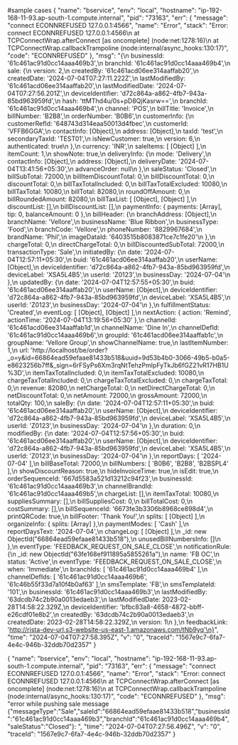 #sample cases
{
  "name": "bservice",
  "env": "local",
  "hostname": "ip-192-168-11-93.ap-south-1.compute.internal",
  "pid": "73163",
  "err": {
    "message": "connect ECONNREFUSED 127.0.0.1:4566",
    "name": "Error",
    "stack": "Error: connect ECONNREFUSED 127.0.0.1:4566\n    at TCPConnectWrap.afterConnect [as oncomplete] (node:net:1278:16)\n    at TCPConnectWrap.callbackTrampoline (node:internal/async_hooks:130:17)",
    "code": "ECONNREFUSED"
  },
  "msg": "{\n  businessId: '61c461ac91d0cc14aaa469b3',\n  branchId: '61c461ac91d0cc14aaa469b4',\n  sale: {\n    version: 2,\n    createdBy: '61c461acd06ee314aaffab20',\n    createdDate: '2024-07-04T07:27:11.222Z',\n    lastModifiedBy: '61c461acd06ee314aaffab20',\n    lastModifiedDate: '2024-07-04T07:27:56.201Z',\n    deviceIdentifier: 'd72c864a-a862-4fb7-943a-85bd963959fd',\n    hash: 'ttMThd4u/0s+pD8QjKasrw==',\n    branchId: '61c461ac91d0cc14aaa469b4',\n    channel: 'POS',\n    billTitle: 'Invoice',\n    billNumber: 'B2B8',\n    orderNumber: 'B0B6',\n    customerInfo: {\n      customerRefId: '648743d314eaa50013d4fbec',\n      customerId: 'VFFB6GGA',\n      contactInfo: [Object],\n      address: [Object],\n      taxId: 'test',\n      secondaryTaxId: 'TEST01',\n      isNewCustomer: true,\n      version: 6,\n      authenticated: true\n    },\n    currency: 'INR',\n    saleItems: [ [Object] ],\n    itemCount: 1,\n    showNote: true,\n    deliveryInfo: {\n      mode: 'Delivery',\n      contactInfo: [Object],\n      address: [Object],\n      deliveryDate: '2024-07-04T13:41:56+05:30',\n      advanceOrder: null\n    },\n    saleStatus: 'Closed',\n    billSubTotal: 72000,\n    billItemDiscountTotal: 0,\n    billDiscountTotal: 0,\n    discountTotal: 0,\n    billTaxTotalIncluded: 0,\n    billTaxTotalExcluded: 10080,\n    billTaxTotal: 10080,\n    billTotal: 82080,\n    roundOffAmount: 0,\n    billRoundedAmount: 82080,\n    billTaxList: [ [Object], [Object] ],\n    discountList: [],\n    billDiscountList: [],\n    paymentInfo: { payments: [Array], tip: 0, balanceAmount: 0 },\n    billHeader: {\n      branchAddress: [Object],\n      branchName: 'Vellore',\n      businessName: 'Blue Ribbon',\n      businessType: 'Food',\n      branchCode: 'Vellore',\n      phoneNumber: '8829967684',\n      brandName: 'Phil',\n      imageDataId: '6403515b8083871ce7c1fe20'\n    },\n    chargeTotal: 0,\n    directChargeTotal: 0,\n    billDiscountedSubTotal: 72000,\n    transactionType: 'Sale',\n    initiatedBy: {\n      date: '2024-07-04T12:57:11+05:30',\n      buid: '61c461acd06ee314aaffab20',\n      userName: [Object],\n      deviceIdentifier: 'd72c864a-a862-4fb7-943a-85bd963959fd',\n      deviceLabel: 'XSA5L4B5',\n      userId: 'Z0123',\n      businessDay: '2024-07-04'\n    },\n    updatedBy: {\n      date: '2024-07-04T12:57:55+05:30',\n      buid: '61c461acd06ee314aaffab20',\n      userName: [Object],\n      deviceIdentifier: 'd72c864a-a862-4fb7-943a-85bd963959fd',\n      deviceLabel: 'XSA5L4B5',\n      userId: 'Z0123',\n      businessDay: '2024-07-04'\n    },\n    fulfillmentStatus: 'Created',\n    eventLog: [ [Object], [Object] ],\n    nextAction: { action: 'Remind', actionTime: '2024-07-04T13:19:56+05:30' },\n    channelId: '61c461acd06ee314aaffab1d',\n    channelName: 'Dine In',\n    channelDefId: '61c461ac91d0cc14aaa469b6',\n    groupId: '61c461acd06ee314aaffab1c',\n    groupName: 'Vellore Group',\n    showChannelName: true,\n    lastItemNumber: 1,\n    url: 'http://localhost/be/order?_o=y&id=66864ead59efaae81433b518&uuid=9d53b4b0-3066-49b5-b0a5-e8623256b7ff&_sign=6rFSyPs6Xm3rqNtTehzPmIpFyTkJb6fGZ21vR17HB1U%3D',\n    itemTaxTotalIncluded: 0,\n    itemTaxTotalExcluded: 10080,\n    chargeTaxTotalIncluded: 0,\n    chargeTaxTotalExcluded: 0,\n    chargeTaxTotal: 0,\n    revenue: 82080,\n    netChargeTotal: 0,\n    netDirectChargeTotal: 0,\n    netDiscountTotal: 0,\n    netAmount: 72000,\n    grossAmount: 72000,\n    totalQty: 100,\n    saleBy: {\n      date: '2024-07-04T12:57:11+05:30',\n      buid: '61c461acd06ee314aaffab20',\n      userName: [Object],\n      deviceIdentifier: 'd72c864a-a862-4fb7-943a-85bd963959fd',\n      deviceLabel: 'XSA5L4B5',\n      userId: 'Z0123',\n      businessDay: '2024-07-04'\n    },\n    duration: 0,\n    modifiedBy: {\n      date: '2024-07-04T12:57:56+05:30',\n      buid: '61c461acd06ee314aaffab20',\n      userName: [Object],\n      deviceIdentifier: 'd72c864a-a862-4fb7-943a-85bd963959fd',\n      deviceLabel: 'XSA5L4B5',\n      userId: 'Z0123',\n      businessDay: '2024-07-04'\n    },\n    reportDays: [ '2024-07-04' ],\n    billBaseTotal: 72000,\n    billNumbers: [ 'B0B6', 'B2B8', 'B2BSPL4' ],\n    showDiscountReason: true,\n    hideInvoiceTime: true,\n    isEdit: true,\n    orderSequenceId: '667d5583a521d13212c94f23',\n    businessId: '61c461ac91d0cc14aaa469b3',\n    channelBrandId: '61c461ac91d0cc14aaa469b5',\n    chargeList: [],\n    itemTaxTotal: 10080,\n    suppliesSummary: [],\n    billSuppliesCost: 0,\n    billTotalCost: 0,\n    costSummary: [],\n    billSequenceId: '6673fe3b3306b8968ce898d4',\n    printQRCode: true,\n    billFooter: 'Thank You!',\n    splits: [ [Object] ],\n    organizeInfo: { splits: [Array] },\n    paymentModes: [ 'Cash' ],\n    reportDaysText: '2024-07-04',\n    changeLog: [ [Object] ],\n    _id: new ObjectId(\"66864ead59efaae81433b518\"),\n    unusedBillNumbersInfo: []\n  },\n  eventType: 'FEEDBACK_REQUEST_ON_SALE_CLOSE',\n  notificationRule: {\n    _id: new ObjectId(\"63fe168ef911895a5855261a\"),\n    name: 'FB OC',\n    status: 'Active',\n    eventType: 'FEEDBACK_REQUEST_ON_SALE_CLOSE',\n    when: 'Immediate',\n    branchIds: [ '61c461ac91d0cc14aaa469b4' ],\n    channelDefIds: [ '61c461ac91d0cc14aaa469b6', '61c46b55f33d7a10f4b0af63' ],\n    smsTemplate: 'FB',\n    smsTemplateId: '101',\n    businessId: '61c461ac91d0cc14aaa469b3',\n    lastModifiedBy: '63dcdb74c2b90a0013edaeb3',\n    lastModifiedDate: 2023-02-28T14:58:22.329Z,\n    deviceIdentifier: 'bfbc83a8-4658-4872-bbff-e26cdf01e8b2',\n    createdBy: '63dcdb74c2b90a0013edaeb3',\n    createdDate: 2023-02-28T14:58:22.329Z,\n    version: 1\n  },\n  feedbackLink: 'http://rista-dev-url.s3-website-us-east-1.amazonaws.com/tNb9yq'\n}",
  "time": "2024-07-04T07:27:58.395Z",
  "v": "0",
  "traceId": "1567e9c7-6fa7-4e4c-946b-32ddb70d2357"
}

{
  "name": "bservice",
  "env": "local",
  "hostname": "ip-192-168-11-93.ap-south-1.compute.internal",
  "pid": "73163",
  "err": {
    "message": "connect ECONNREFUSED 127.0.0.1:4566",
    "name": "Error",
    "stack": "Error: connect ECONNREFUSED 127.0.0.1:4566\n    at TCPConnectWrap.afterConnect [as oncomplete] (node:net:1278:16)\n    at TCPConnectWrap.callbackTrampoline (node:internal/async_hooks:130:17)",
    "code": "ECONNREFUSED"
  },
  "msg": "error while pushing sale message {\"messageType\":\"Sale\",\"saleId\":\"66864ead59efaae81433b518\",\"businessId\":\"61c461ac91d0cc14aaa469b3\",\"branchId\":\"61c461ac91d0cc14aaa469b4\",\"saleStatus\":\"Closed\"}: ",
  "time": "2024-07-04T07:27:56.496Z",
  "v": "0",
  "traceId": "1567e9c7-6fa7-4e4c-946b-32ddb70d2357"
}